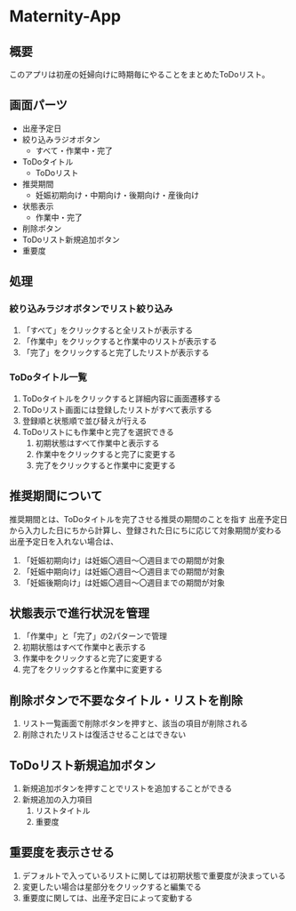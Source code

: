 # Maternity-App

## 概要

このアプリは初産の妊婦向けに時期毎にやることをまとめたToDoリスト。

## 画面パーツ

- 出産予定日
- 絞り込みラジオボタン
  - すべて・作業中・完了
- ToDoタイトル
  - ToDoリスト
- 推奨期間
  - 妊娠初期向け・中期向け・後期向け・産後向け
- 状態表示
  - 作業中・完了
- 削除ボタン
- ToDoリスト新規追加ボタン
- 重要度

## 処理

### 絞り込みラジオボタンでリスト絞り込み

1. 「すべて」をクリックすると全リストが表示する
1. 「作業中」をクリックすると作業中のリストが表示する
1. 「完了」をクリックすると完了したリストが表示する

### ToDoタイトル一覧

1. ToDoタイトルをクリックすると詳細内容に画面遷移する
1. ToDoリスト画面には登録したリストがすべて表示する
1. 登録順と状態順で並び替えが行える
1. ToDoリストにも作業中と完了を選択できる
    1. 初期状態はすべて作業中と表示する
    1. 作業中をクリックすると完了に変更する
    1. 完了をクリックすると作業中に変更する

## 推奨期間について

推奨期間とは、ToDoタイトルを完了させる推奨の期間のことを指す
出産予定日から入力した日にちから計算し、登録された日にちに応じて対象期間が変わる
出産予定日を入れない場合は、

1. 「妊娠初期向け」は妊娠〇週目～〇週目までの期間が対象
1. 「妊娠中期向け」は妊娠〇週目～〇週目までの期間が対象
1. 「妊娠後期向け」は妊娠〇週目～〇週目までの期間が対象

## 状態表示で進行状況を管理

1. 「作業中」と「完了」の2パターンで管理
1. 初期状態はすべて作業中と表示する
1. 作業中をクリックすると完了に変更する
1. 完了をクリックすると作業中に変更する

## 削除ボタンで不要なタイトル・リストを削除

1. リスト一覧画面で削除ボタンを押すと、該当の項目が削除される
1. 削除されたリストは復活させることはできない

## ToDoリスト新規追加ボタン

1. 新規追加ボタンを押すことでリストを追加することができる
1. 新規追加の入力項目
    1. リストタイトル
    1. 重要度

## 重要度を表示させる

1. デフォルトで入っているリストに関しては初期状態で重要度が決まっている
1. 変更したい場合は星部分をクリックすると編集でる
1. 重要度に関しては、出産予定日によって変動する
